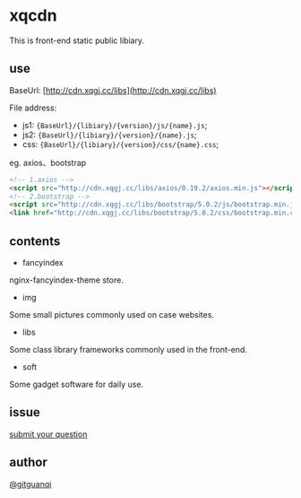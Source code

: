 # xqcdn

This is front-end static public libiary.

## use

BaseUrl: [http://cdn.xqgj.cc/libs](http://cdn.xqgj.cc/libs)

File address:

+ js1: `{BaseUrl}/{libiary}/{version}/js/{name}.js`;
+ js2: `{BaseUrl}/{libiary}/{version}/{name}.js`;
+ css: `{BaseUrl}/{libiary}/{version}/css/{name}.css`;

eg. axios、bootstrap

```html
<!-- 1.axios -->
<script src="http://cdn.xqgj.cc/libs/axios/0.19.2/axios.min.js"></script>
<!-- 2.bootstrap -->
<script src="http://cdn.xqgj.cc/libs/bootstrap/5.0.2/js/bootstrap.min.js"></script>
<link href="http://cdn.xqgj.cc/libs/bootstrap/5.0.2/css/bootstrap.min.css" rel="stylesheet">
```

## contents

+ fancyindex

nginx-fancyindex-theme store.

+ img

Some small pictures commonly used on case websites.

+ libs

Some class library frameworks commonly used in the front-end.

+ soft

Some gadget software for daily use.

## issue

[submit your question](https://github.com/gitguanqi/xqcdn/issues/new)

## author

[@gitguanqi](https://github.com/gitguanqi)
